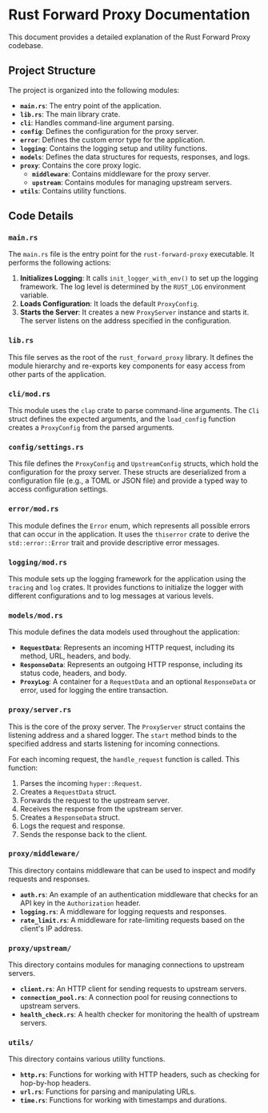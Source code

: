 # Rust Forward Proxy Documentation

This document provides a detailed explanation of the Rust Forward Proxy codebase.

## Project Structure

The project is organized into the following modules:

- **`main.rs`**: The entry point of the application.
- **`lib.rs`**: The main library crate.
- **`cli`**: Handles command-line argument parsing.
- **`config`**: Defines the configuration for the proxy server.
- **`error`**: Defines the custom error type for the application.
- **`logging`**: Contains the logging setup and utility functions.
- **`models`**: Defines the data structures for requests, responses, and logs.
- **`proxy`**: Contains the core proxy logic.
  - **`middleware`**: Contains middleware for the proxy server.
  - **`upstream`**: Contains modules for managing upstream servers.
- **`utils`**: Contains utility functions.

## Code Details

### `main.rs`

The `main.rs` file is the entry point for the `rust-forward-proxy` executable. It performs the following actions:

1.  **Initializes Logging**: It calls `init_logger_with_env()` to set up the logging framework. The log level is determined by the `RUST_LOG` environment variable.
2.  **Loads Configuration**: It loads the default `ProxyConfig`.
3.  **Starts the Server**: It creates a new `ProxyServer` instance and starts it. The server listens on the address specified in the configuration.

### `lib.rs`

This file serves as the root of the `rust_forward_proxy` library. It defines the module hierarchy and re-exports key components for easy access from other parts of the application.

### `cli/mod.rs`

This module uses the `clap` crate to parse command-line arguments. The `Cli` struct defines the expected arguments, and the `load_config` function creates a `ProxyConfig` from the parsed arguments.

### `config/settings.rs`

This file defines the `ProxyConfig` and `UpstreamConfig` structs, which hold the configuration for the proxy server. These structs are deserialized from a configuration file (e.g., a TOML or JSON file) and provide a typed way to access configuration settings.

### `error/mod.rs`

This module defines the `Error` enum, which represents all possible errors that can occur in the application. It uses the `thiserror` crate to derive the `std::error::Error` trait and provide descriptive error messages.

### `logging/mod.rs`

This module sets up the logging framework for the application using the `tracing` and `log` crates. It provides functions to initialize the logger with different configurations and to log messages at various levels.

### `models/mod.rs`

This module defines the data models used throughout the application:

-   **`RequestData`**: Represents an incoming HTTP request, including its method, URL, headers, and body.
-   **`ResponseData`**: Represents an outgoing HTTP response, including its status code, headers, and body.
-   **`ProxyLog`**: A container for a `RequestData` and an optional `ResponseData` or error, used for logging the entire transaction.

### `proxy/server.rs`

This is the core of the proxy server. The `ProxyServer` struct contains the listening address and a shared logger. The `start` method binds to the specified address and starts listening for incoming connections.

For each incoming request, the `handle_request` function is called. This function:

1.  Parses the incoming `hyper::Request`.
2.  Creates a `RequestData` struct.
3.  Forwards the request to the upstream server.
4.  Receives the response from the upstream server.
5.  Creates a `ResponseData` struct.
6.  Logs the request and response.
7.  Sends the response back to the client.

### `proxy/middleware/`

This directory contains middleware that can be used to inspect and modify requests and responses.

-   **`auth.rs`**: An example of an authentication middleware that checks for an API key in the `Authorization` header.
-   **`logging.rs`**: A middleware for logging requests and responses.
-   **`rate_limit.rs`**: A middleware for rate-limiting requests based on the client's IP address.

### `proxy/upstream/`

This directory contains modules for managing connections to upstream servers.

-   **`client.rs`**: An HTTP client for sending requests to upstream servers.
-   **`connection_pool.rs`**: A connection pool for reusing connections to upstream servers.
-   **`health_check.rs`**: A health checker for monitoring the health of upstream servers.

### `utils/`

This directory contains various utility functions.

-   **`http.rs`**: Functions for working with HTTP headers, such as checking for hop-by-hop headers.
-   **`url.rs`**: Functions for parsing and manipulating URLs.
-   **`time.rs`**: Functions for working with timestamps and durations.
